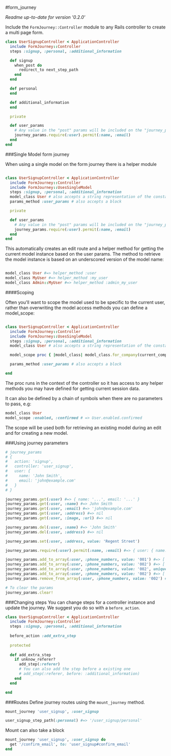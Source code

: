 #form_journey

_Readme up-to-date for version '0.2.0'_

Include the `FormJourney::Controller` module to any Rails controller to create a multi page form.

```ruby
class UserSignupController < ApplicationController
  include FormJourney::Controller
  steps :signup, :personal, :additional_information

  def signup
    when_post do
      redirect_to next_step_path
    end
  end

  def personal
  end

  def additional_information
  end

  private

  def user_params
    # Any value in the "post" params will be included on the "journey_params" and kept in session
    journey_params.require(:user).permit(:name, :email)
  end
end

```

###Single Model form journey

When using a single model on the form journey there is a helper module

```ruby

class UserSignupController < ApplicationController
  include FormJourney::Controller
  include FormJourney::UsesSingleModel
  steps :signup, :personal, :additional_information
  model_class User # also accepts a string representation of the constant
  params_method :user_params # also accepts a block

  private

  def user_params
    # Any value in the "post" params will be included on the "journey_params" and kept in session
    journey_params.require(:user).permit(:name, :email)
  end
end
```

This automatically creates an edit route and a helper method for getting the current model instance based on the user params. The method to retrieve the model instance is based on an underscored version of the model name:

```ruby

model_class User #=> helper_method :user
model_class MyUser #=> helper_method :my_user
model_class Admin::MyUser #=> helper_method :admin_my_user
```

####Scoping

Often you'll want to scope the model used to be specific to the current user,
rather than overwriting the model access methods you can define a model_scope:

```ruby

class UserSignupController < ApplicationController
  include FormJourney::Controller
  include FormJourney::UsesSingleModel
  steps :signup, :personal, :additional_information
  model_class User # also accepts a string representation of the constant

  model_scope proc { |model_class| model_class.for_company(current_company) }

  params_method :user_params # also accepts a block

end

```

The proc runs in the context of the controller so it has access to any
helper methods you may have defined for getting current session data.

It can also be defined by a chain of symbols when there are no parameters to
pass, e.g:

```ruby
model_class User
model_scope :enabled, :confirmed # => User.enabled.confirmed
```

The scope will be used both for retrieving an existing model during an edit
and for creating a new model.

###Using journey parameters

```ruby
# journey_params
# {
#   action: 'signup',
#   controller: 'user_signup',
#   user: {
#     name: 'John Smith',
#     email: 'john@example.com'
#   }
# }

journey_params.get(:user) #=> { name: '...', email: '...' }
journey_params.get(:user, :name) #=> John Smith
journey_params.get(:user, :email) #=> 'john@example.com'
journey_params.get(:user, :address) #=> nil
journey_params.get(:user, :image, :url) #=> nil

journey_params.del(:user, :name) #=> 'John Smith'
journey_params.del(:user, :address) #=> nil

journey_params.set(:user, :address, value: 'Regent Street')

journey_params.require(:user).permit(:name, :email) #=> { user: { name: '...', email: '...' } }

journey_params.add_to_array(:user, :phone_numbers, value: '001') #=> ['001']
journey_params.add_to_array(:user, :phone_numbers, value: '002') #=> ['001', '002']
journey_params.add_to_array(:user, :phone_numbers, value: '002', unique: true) #=> ['001', '002']
journey_params.add_to_array(:user, :phone_numbers, value: '002') #=> ['001', '002', '002']
journey_params.remove_from_array(:user, :phone_numbers, value: '002') #=> ['001']

# To clear the params
journey_params.clear!
```

###Changing steps
You can change steps for a controller instance and update the journey. We suggest you do so with a `before_action`.
```ruby
class UserSignupController < ApplicationController
  include FormJourney::Controller
  steps :signup, :personal, :additional_information
  
  before_action :add_extra_step
  
  protected
  
  def add_extra_step
    if unknow_referer?
      add_step(:referer)
      # You can also add the step before a existing one
      # add_step(:referer, before: :additional_information)
    end
  end

end
```

###Routes
Define journey routes using the `mount_journey` method.

```ruby
mount_journey 'user_signup', :user_signup

user_signup_step_path(:personal) #=> '/user_signup/personal'
```

Mount can also take a block

```ruby
mount_journey 'user_signup', :user_signup do
  get '/confirm_email', to: 'user_signup#confirm_email'
end
```
